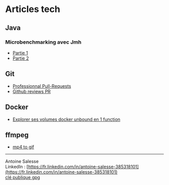 Articles tech
=========

## Java
### Microbenchmarking avec Jmh
* [Partie 1](https://t4w4n3.github.io/article-jmh-01.html)
* [Partie 2](https://t4w4n3.github.io/article-jmh-02.html)

## Git
* [Professionnal Pull-Requests](splitter_pull-request)
* [Github reviews PR](github_pr_reviews_style)

## Docker
* [Explorer ses volumes docker unbound en 1 function](article-alias_docker_volumes)

## ffmpeg
* [mp4 to gif](https://t4w4n3.github.io/extraire_gif_hq_long_videos.html)

---------------
Antoine Salesse  
LinkedIn : [https://fr.linkedin.com/in/antoine-salesse-385318101](https://fr.linkedin.com/in/antoine-salesse-385318101)  
[clé publique gpg](antoine_salesse_pub.gpg)
